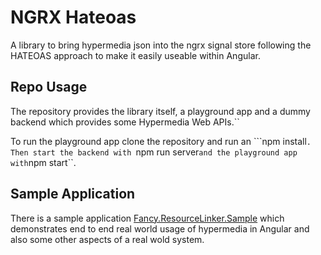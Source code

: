 # NGRX Hateoas

A library to bring hypermedia json into the ngrx signal store following the HATEOAS approach to make it easily useable within Angular.

## Repo Usage

The repository provides the library itself, a playground app and a dummy backend which provides some Hypermedia Web APIs.``

To run the playground app clone the repository and run an ```npm install``. Then start the backend with ``npm run server`` and the playground app with ``npm start``.

## Sample Application
There is a sample application [Fancy.ResourceLinker.Sample](https://github.com/fancyDevelopment/Fancy.ResourceLinker.Sample) which demonstrates end to end real world usage of hypermedia in Angular and also some other aspects of a real wold system.
